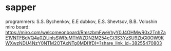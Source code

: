 # sapper
programmers: S.S. Bychenkov, E.E dubkov, E.S. Shevtsov, B.B. Voloshin
miro board: https://miro.com/welcomeonboard/RmszbmFweVhyY0J4OHMwR0x2TnhZaE1VNTFBdVQ4a0ZiUnlsSWRuMThWZDN2M254eGt3S3YzSU9ZbGl0OW9KWXwzNDU4NzY0NTM2OTAxNTg0MDI1fDI=?share_link_id=38255470803
